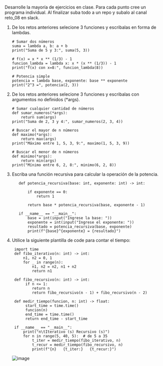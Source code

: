Desarrolle la mayoría de ejercicios en clase. Para cada punto cree un programa individual. Al finalizar suba todo a un repo y subalo al canal reto_08 en slack.
1. De los retos anteriores selecione 3 funciones y escribalas en forma de lambdas.

       # Sumar dos números
       suma = lambda a, b: a + b
       print("Suma de 5 y 3:", suma(5, 3))

       # f(x) = x * x ** (1/3) - 1
       funcion_lambda = lambda x: x * (x ** (1/3)) - 1
       print("f(x) con x=8:", funcion_lambda(8))

       # Potencia simple
       potencia = lambda base, exponente: base ** exponente
       print("2^3 =", potencia(2, 3))

2. De los retos anteriores selecione 3 funciones y escribalas con argumentos no definidos (*args).

       # Sumar cualquier cantidad de números
       def sumar_numeros(*args):
           return sum(args)
       print("Suma de 2, 3 y 4:", sumar_numeros(2, 3, 4))

       # Buscar el mayor de n números
       def maximo(*args):
           return max(args)
       print("Máximo entre 1, 5, 3, 9:", maximo(1, 5, 3, 9))

       # Buscar el menor de n números
       def minimo(*args):
           return min(args)
       print("Mínimo entre 6, 2, 8:", minimo(6, 2, 8))

3. Escriba una función recursiva para calcular la operación de la potencia.
  
          def potencia_recursiva(base: int, exponente: int) -> int:
      
              if exponente == 0:
                  return 1
             
              return base * potencia_recursiva(base, exponente - 1)

          if __name__ == "__main__":
              base = int(input("Ingrese la base: "))
              exponente = int(input("Ingrese el exponente: "))
              resultado = potencia_recursiva(base, exponente)
              print(f"{base}^{exponente} = {resultado}")

4. Utilice la siguiente plantilla de code para contar el tiempo:
     
        import time
        def fibo_iterativo(n: int) -> int:
            n1, n2 = 0, 1
            for _ in range(n):
                n1, n2 = n2, n1 + n2
                return n1

        def fibo_recursivo(n: int) -> int:
             if n <= 1:
                return n
                return fibo_recursivo(n - 1) + fibo_recursivo(n - 2)

        def medir_tiempo(funcion, n: int) -> float:
             start_time = time.time()
             funcion(n)
             end_time = time.time()
             return end_time - start_time

        if __name__ == "__main__":
            print("n\tIterativo (s) Recursivo (s)")
            for n in range(5, 40, 5):  # de 5 a 35
                t_iter = medir_tiempo(fibo_iterativo, n)
                t_recur = medir_tiempo(fibo_recursivo, n)
                print(f"{n}   {t_iter:}   {t_recur:}")


   ![image](https://github.com/user-attachments/assets/c4f2a2a6-9fe5-4be7-b352-374dc530514c)

   

   


